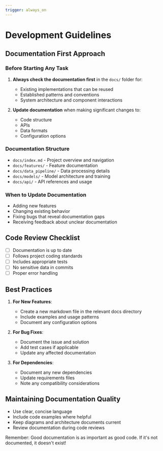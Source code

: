 ```yaml
---
trigger: always_on
---
```


# Development Guidelines

## Documentation First Approach

### Before Starting Any Task
1. **Always check the documentation first** in the `docs/` folder for:
   - Existing implementations that can be reused
   - Established patterns and conventions
   - System architecture and component interactions

2. **Update documentation** when making significant changes to:
   - Code structure
   - APIs
   - Data formats
   - Configuration options

### Documentation Structure
- `docs/index.md` - Project overview and navigation
- `docs/features/` - Feature documentation
- `docs/data_pipeline/` - Data processing details
- `docs/models/` - Model architecture and training
- `docs/api/` - API references and usage

### When to Update Documentation
- Adding new features
- Changing existing behavior
- Fixing bugs that reveal documentation gaps
- Receiving feedback about unclear documentation

## Code Review Checklist
- [ ] Documentation is up to date
- [ ] Follows project coding standards
- [ ] Includes appropriate tests
- [ ] No sensitive data in commits
- [ ] Proper error handling

## Best Practices
1. **For New Features**:
   - Create a new markdown file in the relevant docs directory
   - Include examples and usage patterns
   - Document any configuration options

2. **For Bug Fixes**:
   - Document the issue and solution
   - Add test cases if applicable
   - Update any affected documentation

3. **For Dependencies**:
   - Document any new dependencies
   - Update requirements files
   - Note any compatibility considerations

## Maintaining Documentation Quality
- Use clear, concise language
- Include code examples where helpful
- Keep diagrams and architecture documents current
- Review documentation during code reviews

Remember: Good documentation is as important as good code. If it's not documented, it doesn't exist!
